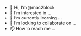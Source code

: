 - 👋 Hi, I’m @mac2block
- 👀 I’m interested in ...
- 🌱 I’m currently learning ...
- 💞️ I’m looking to collaborate on ...
- 📫 How to reach me ...

<!---
mac2block/mac2block is a ✨ special ✨ repository because its `README.md` (this file) appears on your GitHub profile.
You can click the Preview link to take a look at your changes.
--->
